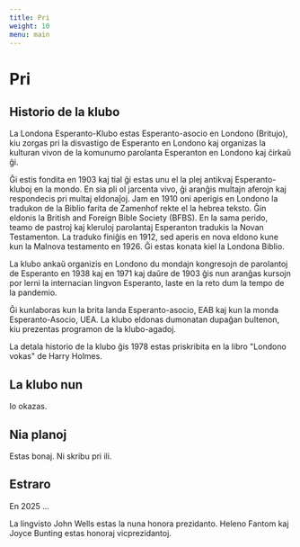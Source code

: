```yaml
---
title: Pri
weight: 10
menu: main
---
```


# Pri

## Historio de la klubo

La Londona Esperanto-Klubo estas Esperanto-asocio en Londono (Britujo), kiu zorgas pri la disvastigo de Esperanto en Londono kaj organizas la kulturan vivon de la komunumo parolanta Esperanton en Londono kaj ĉirkaŭ ĝi.

Ĝi estis fondita en 1903 kaj tial ĝi estas unu el la plej antikvaj Esperanto-kluboj en la mondo. En sia pli ol jarcenta vivo, ĝi aranĝis multajn aferojn kaj respondecis pri multaj eldonaĵoj. Jam en 1910 oni aperigis en Londono la tradukon de la Biblio farita de Zamenhof rekte el la hebrea teksto. Ĝin eldonis la British and Foreign Bible Society (BFBS). En la sama perido, teamo de pastroj kaj kleruloj parolantaj Esperanton tradukis la Novan Testamenton. La traduko finiĝis en 1912, sed aperis en nova eldono kune kun la Malnova testamento en 1926. Ĝi estas konata kiel la Londona Biblio.

La klubo ankaŭ organizis en Londono du mondajn kongresojn de parolantoj de Esperanto en 1938 kaj en 1971 kaj daŭre de 1903 ĝis nun aranĝas kursojn por lerni la internacian lingvon Esperanto, laste en la reto dum la tempo de la pandemio.

Ĝi kunlaboras kun la brita landa Esperanto-asocio, EAB kaj kun la monda Esperanto-Asocio, UEA. La klubo eldonas dumonatan dupaĝan bultenon, kiu prezentas programon de la klubo-agadoj.

La detala historio de la klubo ĝis 1978 estas priskribita en la libro "Londono vokas" de Harry Holmes.

## La klubo nun

Io okazas.

## Nia planoj

Estas bonaj. Ni skribu pri ili.

## Estraro

En 2025 ...

La lingvisto John Wells estas la nuna honora prezidanto. Heleno Fantom kaj Joyce Bunting estas honoraj vicprezidantoj.
